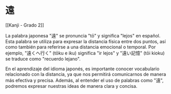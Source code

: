 # 遠

[[Kanji - Grado 2]]

La palabra japonesa "遠" se pronuncia "tō" y significa "lejos" en español. Esta palabra se utiliza para expresar la distancia física entre dos puntos, así como también para referirse a una distancia emocional o temporal. Por ejemplo, "遠くへ行く" (tōku e iku) significa "ir lejos" y "遠い記憶" (tōi kioku) se traduce como "recuerdo lejano".

En el aprendizaje del idioma japonés, es importante conocer vocabulario relacionado con la distancia, ya que nos permitirá comunicarnos de manera más efectiva y precisa. Además, al entender el uso de palabras como "遠", podremos expresar nuestras ideas de manera clara y concisa.
